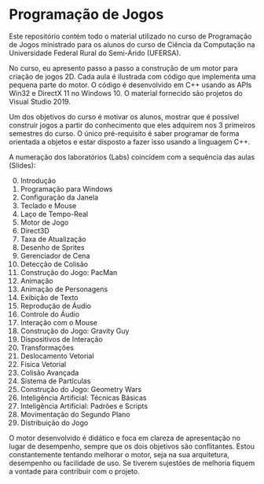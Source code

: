 # Programação de Jogos

Este repositório contém todo o material utilizado no curso de Programação de Jogos ministrado para os alunos do curso de Ciência da Computação na Universidade Federal Rural do Semi-Árido (UFERSA).

No curso, eu apresento passo a passo a construção de um motor para criação de jogos 2D. Cada aula é ilustrada com código que implementa uma pequena parte do motor. O código é desenvolvido em C++ usando as APIs Win32 e DirectX 11 no Windows 10. O material fornecido são projetos do Visual Studio 2019.

Um dos objetivos do curso é motivar os alunos, mostrar que é possível construir jogos a partir do conhecimento que eles adquirem nos 3 primeiros semestres do curso. O único pré-requisito é saber programar de forma orientada a objetos e estar disposto a fazer isso usando a linguagem C++.  

A numeração dos laboratórios (Labs) coincidem com a sequência das aulas (Slides): 

00. Introdução
01. Programação para Windows
02. Configuração da Janela
03. Teclado e Mouse
04. Laço de Tempo-Real
05. Motor de Jogo
06. Direct3D
07. Taxa de Atualização
08. Desenho de Sprites
09. Gerenciador de Cena
10. Detecção de Colisão
11. Construção do Jogo: PacMan
12. Animação
13. Animação de Personagens
14. Exibição de Texto
15. Reprodução de Áudio
16. Controle do Áudio
17. Interação com o Mouse
18. Construção do Jogo: Gravity Guy
19. Dispositivos de Interação
20. Transformações
21. Deslocamento Vetorial
22. Física Vetorial
23. Colisão Avançada
24. Sistema de Partículas
25. Construção do Jogo: Geometry Wars
26. Inteligência Artificial: Técnicas Básicas
27. Inteligência Artificial: Padrões e Scripts
28. Movimentação do Segundo Plano
29. Distribuição do Jogo

O motor desenvolvido é didático e foca em clareza de apresentação no lugar de desempenho, sempre que os dois objetivos são conflitantes. Estou constantemente tentando melhorar o motor, seja na sua arquitetura, desempenho ou facilidade de uso. Se tiverem sujestões de melhoria fiquem a vontade para contribuir com o projeto.
 
